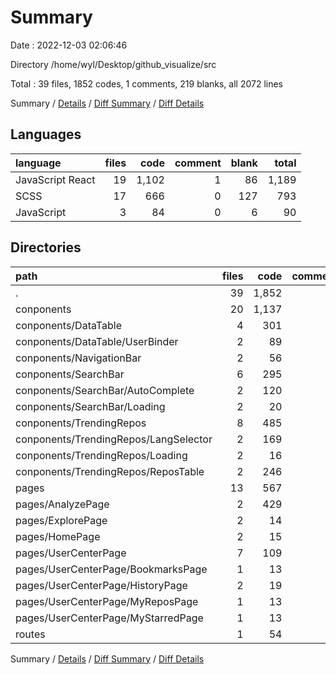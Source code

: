 # Summary

Date : 2022-12-03 02:06:46

Directory /home/wyl/Desktop/github_visualize/src

Total : 39 files,  1852 codes, 1 comments, 219 blanks, all 2072 lines

Summary / [Details](details.md) / [Diff Summary](diff.md) / [Diff Details](diff-details.md)

## Languages
| language | files | code | comment | blank | total |
| :--- | ---: | ---: | ---: | ---: | ---: |
| JavaScript React | 19 | 1,102 | 1 | 86 | 1,189 |
| SCSS | 17 | 666 | 0 | 127 | 793 |
| JavaScript | 3 | 84 | 0 | 6 | 90 |

## Directories
| path | files | code | comment | blank | total |
| :--- | ---: | ---: | ---: | ---: | ---: |
| . | 39 | 1,852 | 1 | 219 | 2,072 |
| conponents | 20 | 1,137 | 0 | 167 | 1,304 |
| conponents/DataTable | 4 | 301 | 0 | 44 | 345 |
| conponents/DataTable/UserBinder | 2 | 89 | 0 | 9 | 98 |
| conponents/NavigationBar | 2 | 56 | 0 | 7 | 63 |
| conponents/SearchBar | 6 | 295 | 0 | 36 | 331 |
| conponents/SearchBar/AutoComplete | 2 | 120 | 0 | 16 | 136 |
| conponents/SearchBar/Loading | 2 | 20 | 0 | 3 | 23 |
| conponents/TrendingRepos | 8 | 485 | 0 | 80 | 565 |
| conponents/TrendingRepos/LangSelector | 2 | 169 | 0 | 29 | 198 |
| conponents/TrendingRepos/Loading | 2 | 16 | 0 | 3 | 19 |
| conponents/TrendingRepos/ReposTable | 2 | 246 | 0 | 38 | 284 |
| pages | 13 | 567 | 1 | 33 | 601 |
| pages/AnalyzePage | 2 | 429 | 1 | 13 | 443 |
| pages/ExplorePage | 2 | 14 | 0 | 2 | 16 |
| pages/HomePage | 2 | 15 | 0 | 2 | 17 |
| pages/UserCenterPage | 7 | 109 | 0 | 16 | 125 |
| pages/UserCenterPage/BookmarksPage | 1 | 13 | 0 | 3 | 16 |
| pages/UserCenterPage/HistoryPage | 2 | 19 | 0 | 3 | 22 |
| pages/UserCenterPage/MyReposPage | 1 | 13 | 0 | 2 | 15 |
| pages/UserCenterPage/MyStarredPage | 1 | 13 | 0 | 2 | 15 |
| routes | 1 | 54 | 0 | 2 | 56 |

Summary / [Details](details.md) / [Diff Summary](diff.md) / [Diff Details](diff-details.md)